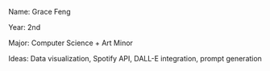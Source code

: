 Name: Grace Feng  

Year: 2nd  

Major: Computer Science + Art Minor

Ideas: Data visualization, Spotify API, DALL-E integration, prompt generation
